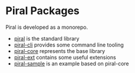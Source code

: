 # Piral Packages

Piral is developed as a monorepo.

- [piral](./piral/README.md) is the standard library
- [piral-cli](./piral-cli/README.md) provides some command line tooling
- [piral-core](./piral-core/README.md) represents the base library
- [piral-ext](./piral-ext/README.md) contains some useful extensions
- [piral-sample](./piral-sample/README.md) is an example based on piral-core
